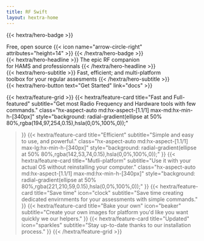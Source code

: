 ```yaml
---
title: RF Swift
layout: hextra-home
---
```


{{< hextra/hero-badge >}}
  <div class="hx-w-2 hx-h-2 hx-rounded-full hx-bg-primary-400"></div>
  <span>Free, open source</span>
  {{< icon name="arrow-circle-right" attributes="height=14" >}}
{{< /hextra/hero-badge >}}

<div class="hx-mt-6 hx-mb-6">
{{< hextra/hero-headline >}}
  The epic RF companion &nbsp;<br class="sm:hx-block hx-hidden" />for HAMS and professionnals
{{< /hextra/hero-headline >}}
</div>

<div class="hx-mb-12">
{{< hextra/hero-subtitle >}}
  Fast, efficient; and multi-platform&nbsp;<br class="sm:hx-block hx-hidden" /> toolbox for your regular assesments
{{< /hextra/hero-subtitle >}}
</div>

<div class="hx-mb-6">
{{< hextra/hero-button text="Get Started" link="docs" >}}
</div>

<div class="hx-mt-6"></div>

{{< hextra/feature-grid >}}
  {{< hextra/feature-card
    title="Fast and Full-featured"
    subtitle="Get most Radio Frequency and Hardware tools with few commands."
    class="hx-aspect-auto md:hx-aspect-[1.1/1] max-md:hx-min-h-[340px]"
    style="background: radial-gradient(ellipse at 50% 80%,rgba(194,97,254,0.15),hsla(0,0%,100%,0));"
  >}}
  {{< hextra/feature-card
    title="Efficient"
    subtitle="Simple and easy to use, and powerful."
    class="hx-aspect-auto md:hx-aspect-[1.1/1] max-lg:hx-min-h-[340px]"
    style="background: radial-gradient(ellipse at 50% 80%,rgba(142,53,74,0.15),hsla(0,0%,100%,0));"
  >}}
  {{< hextra/feature-card
    title="Mutli-platform"
    subtitle="Use it with your actual OS without reinstalling your computer."
    class="hx-aspect-auto md:hx-aspect-[1.1/1] max-md:hx-min-h-[340px]"
    style="background: radial-gradient(ellipse at 50% 80%,rgba(221,210,59,0.15),hsla(0,0%,100%,0));"
  >}}
  {{< hextra/feature-card
    title="Save time"
    icon="clock"
    subtitle="Save time creating dedicated envirnments for your assessments with simple commands."
  >}}
  {{< hextra/feature-card
    title="Bake your own"
    icon="beaker"
    subtitle="Create your own images for platform you'd like you want quickly we our helpers."
  >}}
  {{< hextra/feature-card
    title="Updated"
    icon="sparkles"
    subtitle="Stay up-to-date thanks to our installation process."
  >}}
{{< /hextra/feature-grid >}}